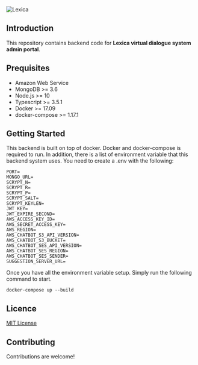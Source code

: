 <img src="https://lexica.io/assets/images/Lexica_Logo.svg" alt="Lexica" />

## Introduction
This repository contains backend code for **Lexica virtual dialogue system admin portal**. 

## Prequisites
* Amazon Web Service
* MongoDB >= 3.6
* Node.js >= 10
* Typescript >= 3.5.1
* Docker >= 17.09
* docker-compose >= 1.17.1

## Getting Started
This backend is built on top of docker. Docker and docker-compose is required to run. In addition, there is a list of environment variable that this backend system uses. You need to create a .env with the following:

```
PORT=
MONGO_URL=
SCRYPT_N=
SCRYPT_R=
SCRYPT_P=
SCRYPT_SALT=
SCRYPT_KEYLEN=
JWT_KEY=
JWT_EXPIRE_SECOND=
AWS_ACCESS_KEY_ID=
AWS_SECRET_ACCESS_KEY=
AWS_REGION=
AWS_CHATBOT_S3_API_VERSION=
AWS_CHATBOT_S3_BUCKET=
AWS_CHATBOT_SES_API_VERSION=
AWS_CHATBOT_SES_REGION=
AWS_CHATBOT_SES_SENDER=
SUGGESTION_SERVER_URL=  
```

Once you have all the environment variable setup. Simply run the following command to start.
```
docker-compose up --build
```

## Licence
[MIT License](https://github.com/tomlai19852004/lexica-virtual-agent-admin-backend/blob/master/LICENSE.md)

## Contributing
Contributions are welcome!